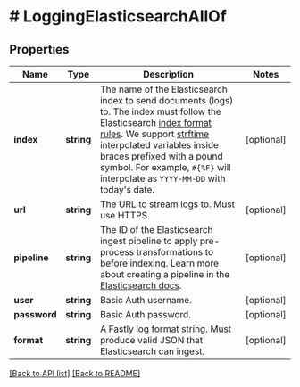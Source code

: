 # # LoggingElasticsearchAllOf

## Properties

Name | Type | Description | Notes
------------ | ------------- | ------------- | -------------
**index** | **string** | The name of the Elasticsearch index to send documents (logs) to. The index must follow the Elasticsearch [index format rules](https://www.elastic.co/guide/en/elasticsearch/reference/current/indices-create-index.html). We support [strftime](https://www.man7.org/linux/man-pages/man3/strftime.3.html) interpolated variables inside braces prefixed with a pound symbol. For example, `#{%F}` will interpolate as `YYYY-MM-DD` with today&#39;s date. | [optional] 
**url** | **string** | The URL to stream logs to. Must use HTTPS. | [optional] 
**pipeline** | **string** | The ID of the Elasticsearch ingest pipeline to apply pre-process transformations to before indexing. Learn more about creating a pipeline in the [Elasticsearch docs](https://www.elastic.co/guide/en/elasticsearch/reference/current/ingest.html). | [optional] 
**user** | **string** | Basic Auth username. | [optional] 
**password** | **string** | Basic Auth password. | [optional] 
**format** | **string** | A Fastly [log format string](https://docs.fastly.com/en/guides/custom-log-formats). Must produce valid JSON that Elasticsearch can ingest. | [optional] 


[[Back to API list]](../../README.md#endpoints) [[Back to README]](../../README.md)
